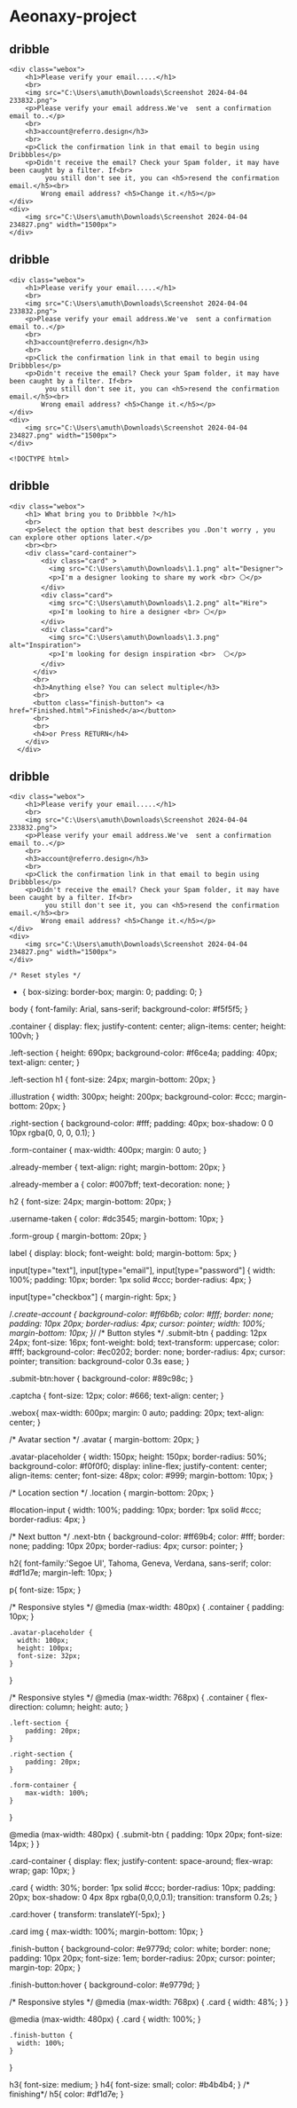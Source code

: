 # Aeonaxy-project
<!DOCTYPE html>
<html lang="en">
<head>
    <meta charset="UTF-8">
    <meta name="viewport" content="width=device-width, initial-scale=1.0">
    <title>Sign Up to Dribbble</title>
    <link rel="stylesheet" href="styles.css">
</head>
<body>
    <h2>
        dribble
    </h2>

    <div class="webox">
        <h1>Please verify your email.....</h1>
        <br>
        <img src="C:\Users\amuth\Downloads\Screenshot 2024-04-04 233832.png">
        <p>Please verify your email address.We've  sent a confirmation email to..</p>
        <br>
        <h3>account@referro.design</h3>
        <br>
        <p>Click the confirmation link in that email to begin using Dribbbles</p>
        <p>Didn't receive the email? Check your Spam folder, it may have been caught by a filter. If<br>
             you still don't see it, you can <h5>resend the confirmation email.</h5><br>
            Wrong email address? <h5>Change it.</h5></p>
    </div>
    <div>
        <img src="C:\Users\amuth\Downloads\Screenshot 2024-04-04 234827.png" width="1500px">
    </div>

<!DOCTYPE html>
<html lang="en">
<head>
    <meta charset="UTF-8">
    <meta name="viewport" content="width=device-width, initial-scale=1.0">
    <title>Sign Up to Dribbble</title>
    <link rel="stylesheet" href="styles.css">
</head>
<body>
    <h2>
        dribble
    </h2>

    <div class="webox">
        <h1>Please verify your email.....</h1>
        <br>
        <img src="C:\Users\amuth\Downloads\Screenshot 2024-04-04 233832.png">
        <p>Please verify your email address.We've  sent a confirmation email to..</p>
        <br>
        <h3>account@referro.design</h3>
        <br>
        <p>Click the confirmation link in that email to begin using Dribbbles</p>
        <p>Didn't receive the email? Check your Spam folder, it may have been caught by a filter. If<br>
             you still don't see it, you can <h5>resend the confirmation email.</h5><br>
            Wrong email address? <h5>Change it.</h5></p>
    </div>
    <div>
        <img src="C:\Users\amuth\Downloads\Screenshot 2024-04-04 234827.png" width="1500px">
    </div>

    <!DOCTYPE html>
<html lang="en">
<head>
    <meta charset="UTF-8">
    <meta name="viewport" content="width=device-width, initial-scale=1.0">
    <title>Sign Up to Dribbble</title>
    <link rel="stylesheet" href="styles.css">
</head>
<body>
    <h2>
        dribble
    </h2>

    <div class="webox">
        <h1> What bring you to Dribbble ?</h1>
        <br>
        <p>Select the option that best describes you .Don't worry , you can explore other options later.</p>
        <br><br>
        <div class="card-container">
            <div class="card" >
              <img src="C:\Users\amuth\Downloads\1.1.png" alt="Designer">
              <p>I'm a designer looking to share my work <br> ⚪</p>
            </div>
            <div class="card">
              <img src="C:\Users\amuth\Downloads\1.2.png" alt="Hire">
              <p>I'm looking to hire a designer <br> ⚪</p>
            </div>
            <div class="card">
              <img src="C:\Users\amuth\Downloads\1.3.png" alt="Inspiration">
              <p>I'm looking for design inspiration <br>  ⚪</p>
            </div>
          </div>
          <br>
          <h3>Anything else? You can select multiple</h3>
          <br>
          <button class="finish-button"> <a href="Finished.html">Finished</a></button>
          <br>
          <br>
          <h4>or Press RETURN</h4>
        </div>
      </div>
</body>

<!DOCTYPE html>
<html lang="en">
<head>
    <meta charset="UTF-8">
    <meta name="viewport" content="width=device-width, initial-scale=1.0">
    <title>Sign Up to Dribbble</title>
    <link rel="stylesheet" href="styles.css">
</head>
<body>
    <h2>
        dribble
    </h2>

    <div class="webox">
        <h1>Please verify your email.....</h1>
        <br>
        <img src="C:\Users\amuth\Downloads\Screenshot 2024-04-04 233832.png">
        <p>Please verify your email address.We've  sent a confirmation email to..</p>
        <br>
        <h3>account@referro.design</h3>
        <br>
        <p>Click the confirmation link in that email to begin using Dribbbles</p>
        <p>Didn't receive the email? Check your Spam folder, it may have been caught by a filter. If<br>
             you still don't see it, you can <h5>resend the confirmation email.</h5><br>
            Wrong email address? <h5>Change it.</h5></p>
    </div>
    <div>
        <img src="C:\Users\amuth\Downloads\Screenshot 2024-04-04 234827.png" width="1500px">
    </div>

    /* Reset styles */
* {
    box-sizing: border-box;
    margin: 0;
    padding: 0;
}

body {
    font-family: Arial, sans-serif;
    background-color: #f5f5f5;
}

.container {
    display: flex;
    justify-content: center;
    align-items: center;
    height: 100vh;
}

.left-section {
    height: 690px;
    background-color: #f6ce4a;
    padding: 40px;
    text-align: center;
}

.left-section h1 {
    font-size: 24px;
    margin-bottom: 20px;
}

.illustration {
    width: 300px;
    height: 200px;
    background-color: #ccc;
    margin-bottom: 20px;
}

.right-section {
    background-color: #fff;
    padding: 40px;
    box-shadow: 0 0 10px rgba(0, 0, 0, 0.1);
}

.form-container {
    max-width: 400px;
    margin: 0 auto;
}

.already-member {
    text-align: right;
    margin-bottom: 20px;
}

.already-member a {
    color: #007bff;
    text-decoration: none;
}

h2 {
    font-size: 24px;
    margin-bottom: 20px;
}

.username-taken {
    color: #dc3545;
    margin-bottom: 10px;
}

.form-group {
    margin-bottom: 20px;
}

label {
    display: block;
    font-weight: bold;
    margin-bottom: 5px;
}

input[type="text"],
input[type="email"],
input[type="password"] {
    width: 100%;
    padding: 10px;
    border: 1px solid #ccc;
    border-radius: 4px;
}

input[type="checkbox"] {
    margin-right: 5px;
}

/*.create-account {
    background-color: #ff6b6b;
    color: #fff;
    border: none;
    padding: 10px 20px;
    border-radius: 4px;
    cursor: pointer;
    width: 100%;
    margin-bottom: 10px;
}*/
/* Button styles */
.submit-btn {
    padding: 12px 24px;
    font-size: 16px;
    font-weight: bold;
    text-transform: uppercase;
    color: #fff;
    background-color: #ec0202;
    border: none;
    border-radius: 4px;
    cursor: pointer;
    transition: background-color 0.3s ease;
  }
  
  .submit-btn:hover {
    background-color: #89c98c;
  }

.captcha {
    font-size: 12px;
    color: #666;
    text-align: center;
}

.webox{
    max-width: 600px;
    margin: 0 auto;
    padding: 20px;
    text-align: center;
}
  
  /* Avatar section */
  .avatar {
    margin-bottom: 20px;
  }
  
  .avatar-placeholder {
    width: 150px;
    height: 150px;
    border-radius: 50%;
    background-color: #f0f0f0;
    display: inline-flex;
    justify-content: center;
    align-items: center;
    font-size: 48px;
    color: #999;
    margin-bottom: 10px;
  }
  
  /* Location section */
  .location {
    margin-bottom: 20px;
  }
  
  #location-input {
    width: 100%;
    padding: 10px;
    border: 1px solid #ccc;
    border-radius: 4px;
  }
  
  /* Next button */
  .next-btn {
    background-color: #ff69b4;
    color: #fff;
    border: none;
    padding: 10px 20px;
    border-radius: 4px;
    cursor: pointer;
  }
  
  h2{
    font-family:'Segoe UI', Tahoma, Geneva, Verdana, sans-serif;
    color: #df1d7e;
    margin-left: 10px;
  }

p{
    font-size: 15px;
}

  /* Responsive styles */
  @media (max-width: 480px) {
    .container {
      padding: 10px;
    }
  
    .avatar-placeholder {
      width: 100px;
      height: 100px;
      font-size: 32px;
    }
  }

/* Responsive styles */
@media (max-width: 768px) {
    .container {
        flex-direction: column;
        height: auto;
    }

    .left-section {
        padding: 20px;
    }

    .right-section {
        padding: 20px;
    }

    .form-container {
        max-width: 100%;
    }
}

@media (max-width: 480px) {
    .submit-btn {
      padding: 10px 20px;
      font-size: 14px;
    }
  }

  .card-container {
    display: flex;
    justify-content: space-around;
    flex-wrap: wrap;
    gap: 10px;
  }
  
  .card {
    width: 30%;
    border: 1px solid #ccc;
    border-radius: 10px;
    padding: 20px;
    box-shadow: 0 4px 8px rgba(0,0,0,0.1);
    transition: transform 0.2s;
  }
  
  .card:hover {
    transform: translateY(-5px);
  }
  
  .card img {
    max-width: 100%;
    margin-bottom: 10px;
  }
  
  .finish-button {
    background-color: #e9779d;
    color: white;
    border: none;
    padding: 10px 20px;
    font-size: 1em;
    border-radius: 20px;
    cursor: pointer;
    margin-top: 20px;
  }
  
  .finish-button:hover {
    background-color: #e9779d;
  }
  
  /* Responsive styles */
  @media (max-width: 768px) {
    .card {
      width: 48%;
    }
  }
  
  @media (max-width: 480px) {
    .card {
      width: 100%;
    }
  
    .finish-button {
      width: 100%;
    }
  }

 h3{
    font-size: medium;
 }
 h4{
    font-size: small;
    color: #b4b4b4;
 }
 /* finishing*/
 h5{
    color: #df1d7e;
 }

 

